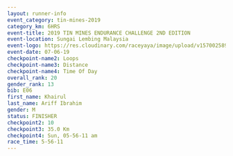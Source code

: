 ```yaml
---
layout: runner-info 
event_category: tin-mines-2019 
category_km: 6HRS 
event-title: 2019 TIN MINES ENDURANCE CHALLENGE 2ND EDITION 
event-location: Sungai Lembing Malaysia 
event-logo: https://res.cloudinary.com/raceyaya/image/upload/v1570025899/logo/tinmines_fkmhj8.jpg 
event-date: 07-06-19 
checkpoint-name2: Loops 
checkpoint-name3: Distance 
checkpoint-name4: Time Of Day 
overall_rank: 20
gender_rank: 13
bib: E06
first_name: Khairul
last_name: Ariff Ibrahim
gender: M
status: FINISHER
checkpoint2: 10
checkpoint3: 35.0 Km
checkpoint4: Sun, 05-56-11 am
race_time: 5-56-11
---
```

